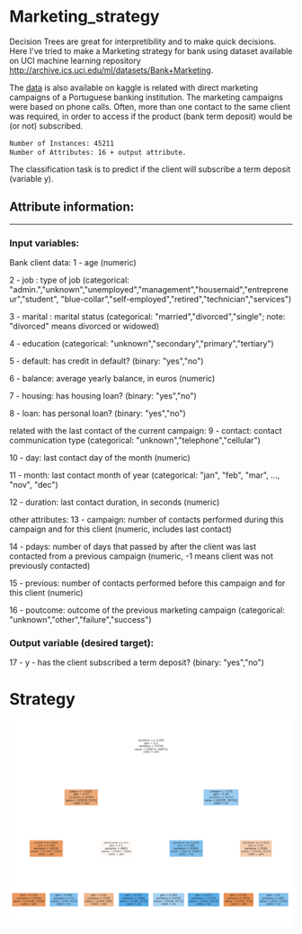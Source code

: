 # Marketing_strategy
Decision Trees are great for interpretibility and to make quick decisions. Here I've tried to make a Marketing strategy for bank using dataset available on UCI machine learning repository http://archive.ics.uci.edu/ml/datasets/Bank+Marketing.


The [data](https://www.kaggle.com/henriqueyamahata/bank-marketing) is also available on kaggle is related with direct marketing campaigns of a Portuguese banking institution. The marketing campaigns were based on phone calls. Often, more than one contact to the same client was required, in order to access if the product (bank term deposit) would be (or not) subscribed.

```
Number of Instances: 45211
Number of Attributes: 16 + output attribute.
```

The classification task is to predict if the client will subscribe a term deposit (variable y).

## Attribute information:
___

### Input variables:

Bank client data:
1 - age (numeric)

2 - job : type of job (categorical: "admin.","unknown","unemployed","management","housemaid","entrepreneur","student", "blue-collar","self-employed","retired","technician","services")

3 - marital : marital status (categorical: "married","divorced","single"; note: "divorced" means divorced or widowed)

4 - education (categorical: "unknown","secondary","primary","tertiary")

5 - default: has credit in default? (binary: "yes","no")

6 - balance: average yearly balance, in euros (numeric)

7 - housing: has housing loan? (binary: "yes","no")

8 - loan: has personal loan? (binary: "yes","no")

related with the last contact of the current campaign:
9 - contact: contact communication type (categorical: "unknown","telephone","cellular")

10 - day: last contact day of the month (numeric)

11 - month: last contact month of year (categorical: "jan", "feb", "mar", ..., "nov", "dec")

12 - duration: last contact duration, in seconds (numeric)

other attributes:
13 - campaign: number of contacts performed during this campaign and for this client (numeric, includes last contact)

14 - pdays: number of days that passed by after the client was last contacted from a previous campaign (numeric, -1 means client was not previously contacted)

15 - previous: number of contacts performed before this campaign and for this client (numeric)

16 - poutcome: outcome of the previous marketing campaign (categorical: "unknown","other","failure","success")

### Output variable (desired target):
17 - y - has the client subscribed a term deposit? (binary: "yes","no")

# Strategy
<img src="https://github.com/G0rav/Marketing_Strategy_using_Decision_Trees/blob/main/Strategy.png">
